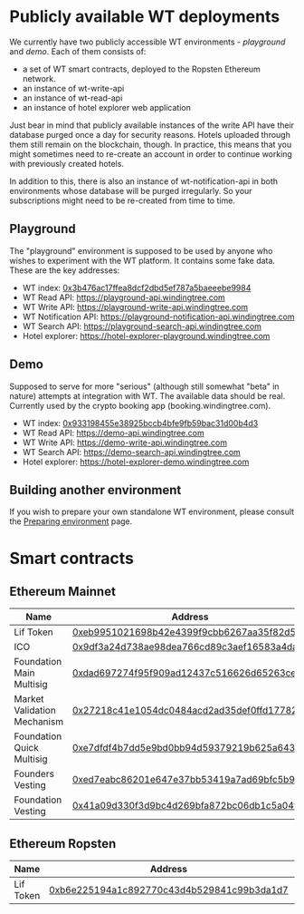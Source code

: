 # Publicly available WT deployments

We currently have two publicly accessible WT environments -
*playground* and *demo*. Each of them consists of:

- a set of WT smart contracts, deployed to the Ropsten Ethereum network.
- an instance of wt-write-api
- an instance of wt-read-api
- an instance of hotel explorer web application

Just bear in mind that publicly available instances of the write
API have their database purged once a day for security reasons.
Hotels uploaded through them still remain on the blockchain,
though. In practice, this means that you might sometimes need to
re-create an account in order to continue working with
previously created hotels.

In addition to this, there is also an instance of wt-notification-api in
both environments whose database will be purged irregularly. So your
subscriptions might need to be re-created from time to time.

## Playground

The "playground" environment is supposed to be used by anyone
who wishes to experiment with the WT platform. It contains some
fake data. These are the key addresses:

- WT index: [0x3b476ac17ffea8dcf2dbd5ef787a5baeeebe9984](https://etherscan.io/address/0x3b476ac17ffea8dcf2dbd5ef787a5baeeebe9984)
- WT Read API: https://playground-api.windingtree.com
- WT Write API: https://playground-write-api.windingtree.com
- WT Notification API: https://playground-notification-api.windingtree.com
- WT Search API: https://playground-search-api.windingtree.com
- Hotel explorer: https://hotel-explorer-playground.windingtree.com

## Demo

Supposed to serve for more "serious" (although still somewhat
"beta" in nature) attempts at integration with WT. The available
data should be real. Currently used by the crypto booking app
(booking.windingtree.com).

- WT index: [0x933198455e38925bccb4bfe9fb59bac31d00b4d3](https://etherscan.io/address/0x933198455e38925bccb4bfe9fb59bac31d00b4d3)
- WT Read API: https://demo-api.windingtree.com
- WT Write API: https://demo-write-api.windingtree.com
- WT Search API: https://demo-search-api.windingtree.com
- Hotel explorer: https://hotel-explorer-demo.windingtree.com

## Building another environment

If you wish to prepare your own standalone WT environment,
please consult the [Preparing environment](developer-guides/preparing-environment.md) page.


# Smart contracts

## Ethereum Mainnet

| Name                        | Address                                                                                                               | ENS                                                                             | Status     |
| --------------------------- | --------------------------------------------------------------------------------------------------------------------- | ------------------------------------------------------------------------------- | ---------- |
| Lif Token                   | [0xeb9951021698b42e4399f9cbb6267aa35f82d59d](https://etherscan.io/token/0xeb9951021698b42e4399f9cbb6267aa35f82d59d)   | [token.windingtree.eth](https://etherscan.io/enslookup?q=token.windingtree.eth) | Active     |
| ICO                         | [0x9df3a24d738ae98dea766cd89c3aef16583a4daf](https://etherscan.io/address/0x9df3a24d738ae98dea766cd89c3aef16583a4daf) | [ico.windingtree.eth](https://etherscan.io/enslookup?q=ico.windingtree.eth)     | Deprecated |
| Foundation Main Multisig    | [0xdad697274f95f909ad12437c516626d65263ce47](https://etherscan.io/address/0xdad697274f95f909ad12437c516626d65263ce47) | [windingtree.eth](https://etherscan.io/enslookup?q=windingtree.eth)             | Active     |
| Market Validation Mechanism | [0x27218c41e1054dc0484acd2ad35def0ffd17782a](https://etherscan.io/address/0x27218c41e1054dc0484acd2ad35def0ffd17782a) | [mvm.windingtree.eth](https://etherscan.io/enslookup?q=mvm.windingtree.eth)     | Active     |
| Foundation Quick Multisig   | [0xe7dfdf4b7dd5e9bd0bb94d59379219b625a6433d](https://etherscan.io/address/0xe7dfdf4b7dd5e9bd0bb94d59379219b625a6433d) |                                                                                 | Active     |
| Founders Vesting            | [0xed7eabc86201e647e37bb53419a7ad69bfc5b944](https://etherscan.io/address/0xed7eabc86201e647e37bb53419a7ad69bfc5b944) |                                                                                 | Active     |
| Foundation Vesting          | [0x41a09d330f3d9bc4d269bfa872bc06db1c5a04fc](https://etherscan.io/address/0x41a09d330f3d9bc4d269bfa872bc06db1c5a04fc) |                                                                                 | Active     |

## Ethereum Ropsten

| Name                        | Address                                                                                                               | ENS | Status     |
| --------------------------- | --------------------------------------------------------------------------------------------------------------------- | --- | ---------- |
| Lif Token                   | [0xb6e225194a1c892770c43d4b529841c99b3da1d7](https://ropsten.etherscan.io/address/0xb6e225194a1c892770c43d4b529841c99b3da1d7)   |     | Active     |
